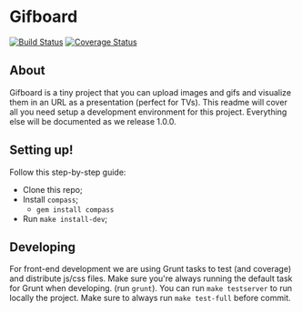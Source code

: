 # Gifboard
[![Build Status](https://travis-ci.org/gabriel-card/gifboard.svg?branch=master)](https://travis-ci.org/gabriel-card/gifboard) [![Coverage Status](https://coveralls.io/repos/github/gabriel-card/gifboard/badge.svg)](https://coveralls.io/github/gabriel-card/gifboard)
## About
Gifboard is a tiny project that you can upload images and gifs and visualize them in an URL as a presentation (perfect for TVs). This readme will cover all you need setup a development environment for this project. Everything else will be documented as we release 1.0.0.

## Setting up!
Follow this step-by-step guide:
- Clone this repo;
- Install `compass`;
    - `gem install compass`
- Run `make install-dev`;

## Developing
For front-end development we are using Grunt tasks to test (and coverage) and distribute js/css files. Make sure you're always running the default task for Grunt when developing. (run `grunt`).
You can run `make testserver` to run locally the project.
Make sure to always run `make test-full` before commit.
